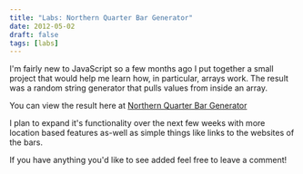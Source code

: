 ```yaml
---
title: "Labs: Northern Quarter Bar Generator"
date: 2012-05-02
draft: false
tags: [labs]
---
```

I'm fairly new to JavaScript so a few months ago I put together a small project that would help me learn how, in particular, arrays work. The result was a random string generator that pulls values from inside an array.

You can view the result here at [Northern Quarter Bar Generator](/labs/nq-bar-generator)

I plan to expand it's functionality over the next few weeks with more location based features as-well as simple things like links to the websites of the bars.

If you have anything you'd like to see added feel free to leave a comment!
